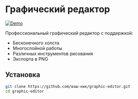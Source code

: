 # Графический редактор

[![Demo](https://img.shields.io/badge/demo-online-green)](https://ваш-ник.github.io/graphic-editor)

Профессиональный графический редактор с поддержкой:
- Бесконечного холста
- Многослойной работы
- Различных инструментов рисования
- Экспорта в PNG

## Установка

```bash
git clone https://github.com/ваш-ник/graphic-editor.git
cd graphic-editor
